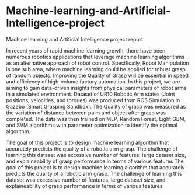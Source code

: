 # Machine-learning-and-Artificial-Intelligence-project
Machine learning and Artificial Intelligence project report


In recent years of rapid machine learning growth, there have been
numerous robotics applications that leverage machine learning
algorithms as an alternative approach of robot control. Specifically,
Robot Manipulation is one sub area, where machine learning could be
applied for robust grasp of random objects. Improving the Quality of
Grasp will be essential in speed and efficiency of high-volume factory
automation. In this project, we are aiming to gain data-driven insights
from physical parameters of robot arms in a simulated environment.
Dataset of UR10 Robotic Arm states (Joint positions, velocities, and
torques) was produced from ROS Simulation in Gazebo (Smart
Grasping Sandbox). The Quality of grasp was measured as the
variation of distance between palm and object after grasp was
completed. The data was then trained on MLP, Random Forest, Light
GBM, and SVM algorithms with parameter optimization to identify the
optimal algorithm.


The goal of this project is to design machine
learning algorithm that accurately predicts
the quality of a robotic arm grasp. The
challenge of learning this dataset was
excessive number of features, large
dataset size, and explaineability of grasp
performance in terms of various features
The goal of this project is to design machine
learning algorithm that accurately predicts
the quality of a robotic arm grasp. The
challenge of learning this dataset was
excessive number of features, large
dataset size, and explaineability of grasp
performance in terms of various features
